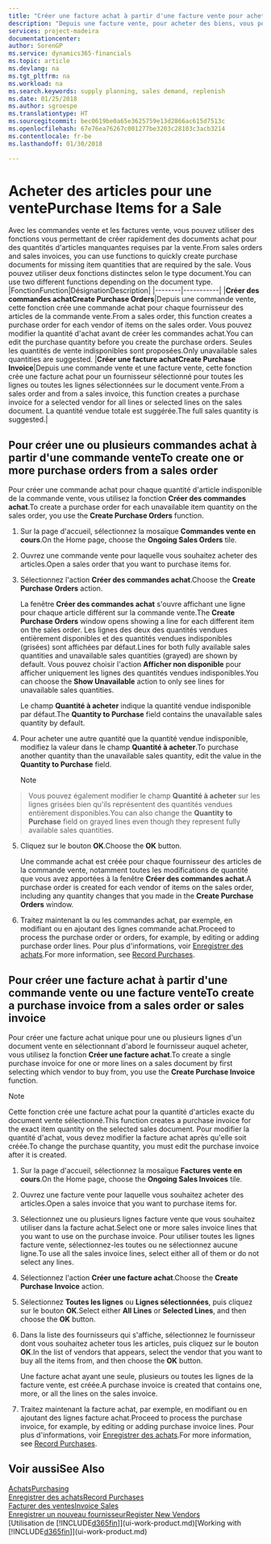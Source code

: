 ```yaml
---
title: "Créer une facture achat à partir d'une facture vente pour acheter des articles pour une vente | Microsoft Docs"
description: "Depuis une facture vente, pour acheter des biens, vous pouvez créer une facture achat pour un fournisseur."
services: project-madeira
documentationcenter: 
author: SorenGP
ms.service: dynamics365-financials
ms.topic: article
ms.devlang: na
ms.tgt_pltfrm: na
ms.workload: na
ms.search.keywords: supply planning, sales demand, replenish
ms.date: 01/25/2018
ms.author: sgroespe
ms.translationtype: HT
ms.sourcegitcommit: bec0619be0a65e3625759e13d2866ac615d7513c
ms.openlocfilehash: 67e76ea76267c001277be3203c28103c3acb3214
ms.contentlocale: fr-be
ms.lasthandoff: 01/30/2018

---
```

# <a name="purchase-items-for-a-sale"></a><span data-ttu-id="25edd-103">Acheter des articles pour une vente</span><span class="sxs-lookup"><span data-stu-id="25edd-103">Purchase Items for a Sale</span></span>
<span data-ttu-id="25edd-104">Avec les commandes vente et les factures vente, vous pouvez utiliser des fonctions vous permettant de créer rapidement des documents achat pour des quantités d'articles manquantes requises par la vente.</span><span class="sxs-lookup"><span data-stu-id="25edd-104">From sales orders and sales invoices, you can use functions to quickly create purchase documents for missing item quantities that are required by the sale.</span></span> <span data-ttu-id="25edd-105">Vous pouvez utiliser deux fonctions distinctes selon le type document.</span><span class="sxs-lookup"><span data-stu-id="25edd-105">You can use two different functions depending on the document type.</span></span>
|<span data-ttu-id="25edd-106">Fonction</span><span class="sxs-lookup"><span data-stu-id="25edd-106">Function</span></span>|<span data-ttu-id="25edd-107">Désignation</span><span class="sxs-lookup"><span data-stu-id="25edd-107">Description</span></span>|
|--------|-----------|
|<span data-ttu-id="25edd-108">**Créer des commandes achat**</span><span class="sxs-lookup"><span data-stu-id="25edd-108">**Create Purchase Orders**</span></span>|<span data-ttu-id="25edd-109">Depuis une commande vente, cette fonction crée une commande achat pour chaque fournisseur des articles de la commande vente.</span><span class="sxs-lookup"><span data-stu-id="25edd-109">From a sales order, this function creates a purchase order for each vendor of items on the sales order.</span></span> <span data-ttu-id="25edd-110">Vous pouvez modifier la quantité d'achat avant de créer les commandes achat.</span><span class="sxs-lookup"><span data-stu-id="25edd-110">You can edit the purchase quantity before you create the purchase orders.</span></span> <span data-ttu-id="25edd-111">Seules les quantités de vente indisponibles sont proposées.</span><span class="sxs-lookup"><span data-stu-id="25edd-111">Only unavailable sales quantities are suggested.</span></span>
|<span data-ttu-id="25edd-112">**Créer une facture achat**</span><span class="sxs-lookup"><span data-stu-id="25edd-112">**Create Purchase Invoice**</span></span>|<span data-ttu-id="25edd-113">Depuis une commande vente et une facture vente, cette fonction crée une facture achat pour un fournisseur sélectionné pour toutes les lignes ou toutes les lignes sélectionnées sur le document vente.</span><span class="sxs-lookup"><span data-stu-id="25edd-113">From a sales order and from a sales invoice, this function creates a purchase invoice for a selected vendor for all lines or selected lines on the sales document.</span></span> <span data-ttu-id="25edd-114">La quantité vendue totale est suggérée.</span><span class="sxs-lookup"><span data-stu-id="25edd-114">The full sales quantity is suggested.</span></span>|

## <a name="to-create-one-or-more-purchase-orders-from-a-sales-order"></a><span data-ttu-id="25edd-115">Pour créer une ou plusieurs commandes achat à partir d'une commande vente</span><span class="sxs-lookup"><span data-stu-id="25edd-115">To create one or more purchase orders from a sales order</span></span>
<span data-ttu-id="25edd-116">Pour créer une commande achat pour chaque quantité d'article indisponible de la commande vente, vous utilisez la fonction **Créer des commandes achat**.</span><span class="sxs-lookup"><span data-stu-id="25edd-116">To create a purchase order for each unavailable item quantity on the sales order, you use the **Create Purchase Orders** function.</span></span>

1. <span data-ttu-id="25edd-117">Sur la page d'accueil, sélectionnez la mosaïque **Commandes vente en cours**.</span><span class="sxs-lookup"><span data-stu-id="25edd-117">On the Home page, choose the **Ongoing Sales Orders** tile.</span></span>
2. <span data-ttu-id="25edd-118">Ouvrez une commande vente pour laquelle vous souhaitez acheter des articles.</span><span class="sxs-lookup"><span data-stu-id="25edd-118">Open a sales order that you want to purchase items for.</span></span>
3. <span data-ttu-id="25edd-119">Sélectionnez l'action **Créer des commandes achat**.</span><span class="sxs-lookup"><span data-stu-id="25edd-119">Choose the **Create Purchase Orders** action.</span></span>

    <span data-ttu-id="25edd-120">La fenêtre **Créer des commandes achat** s'ouvre affichant une ligne pour chaque article différent sur la commande vente.</span><span class="sxs-lookup"><span data-stu-id="25edd-120">The **Create Purchase Orders** window opens showing a line for each different item on the sales order.</span></span> <span data-ttu-id="25edd-121">Les lignes des deux des quantités vendues entièrement disponibles et des quantités vendues indisponibles (grisées) sont affichées par défaut.</span><span class="sxs-lookup"><span data-stu-id="25edd-121">Lines for both fully available sales quantities and unavailable sales quantities (grayed) are shown by default.</span></span> <span data-ttu-id="25edd-122">Vous pouvez choisir l'action **Afficher non disponible** pour afficher uniquement les lignes des quantités vendues indisponibles.</span><span class="sxs-lookup"><span data-stu-id="25edd-122">You can choose the **Show Unavailable** action to only see lines for unavailable sales quantities.</span></span>

    <span data-ttu-id="25edd-123">Le champ **Quantité à acheter** indique la quantité vendue indisponible par défaut.</span><span class="sxs-lookup"><span data-stu-id="25edd-123">The **Quantity to Purchase** field contains the unavailable sales quantity by default.</span></span>
4. <span data-ttu-id="25edd-124">Pour acheter une autre quantité que la quantité vendue indisponible, modifiez la valeur dans le champ **Quantité à acheter**.</span><span class="sxs-lookup"><span data-stu-id="25edd-124">To purchase another quantity than the unavailable sales quantity, edit the value in the **Quantity to Purchase** field.</span></span>

    > [!NOTE]  
>   <span data-ttu-id="25edd-125">Vous pouvez également modifier le champ **Quantité à acheter** sur les lignes grisées bien qu'ils représentent des quantités vendues entièrement disponibles.</span><span class="sxs-lookup"><span data-stu-id="25edd-125">You can also change the **Quantity to Purchase** field on grayed lines even though they represent fully available sales quantities.</span></span>
5. <span data-ttu-id="25edd-126">Cliquez sur le bouton **OK**.</span><span class="sxs-lookup"><span data-stu-id="25edd-126">Choose the **OK** button.</span></span>

    <span data-ttu-id="25edd-127">Une commande achat est créée pour chaque fournisseur des articles de la commande vente, notamment toutes les modifications de quantité que vous avez apportées à la fenêtre **Créer des commandes achat**.</span><span class="sxs-lookup"><span data-stu-id="25edd-127">A purchase order is created for each vendor of items on the sales order, including any quantity changes that you made in the **Create Purchase Orders** window.</span></span>
7. <span data-ttu-id="25edd-128">Traitez maintenant la ou les commandes achat, par exemple, en modifiant ou en ajoutant des lignes commande achat.</span><span class="sxs-lookup"><span data-stu-id="25edd-128">Proceed to process the purchase order or orders, for example, by editing or adding purchase order lines.</span></span> <span data-ttu-id="25edd-129">Pour plus d'informations, voir [Enregistrer des achats](purchasing-how-record-purchases.md).</span><span class="sxs-lookup"><span data-stu-id="25edd-129">For more information, see [Record Purchases](purchasing-how-record-purchases.md).</span></span>


## <a name="to-create-a-purchase-invoice-from-a-sales-order-or-sales-invoice"></a><span data-ttu-id="25edd-130">Pour créer une facture achat à partir d'une commande vente ou une facture vente</span><span class="sxs-lookup"><span data-stu-id="25edd-130">To create a purchase invoice from a sales order or sales invoice</span></span>
<span data-ttu-id="25edd-131">Pour créer une facture achat unique pour une ou plusieurs lignes d'un document vente en sélectionnant d'abord le fournisseur auquel acheter, vous utilisez la fonction **Créer une facture achat**.</span><span class="sxs-lookup"><span data-stu-id="25edd-131">To create a single purchase invoice for one or more lines on a sales document by first selecting which vendor to buy from, you use the **Create Purchase Invoice** function.</span></span>

> [!NOTE]  
>   <span data-ttu-id="25edd-132">Cette fonction crée une facture achat pour la quantité d'articles exacte du document vente sélectionné.</span><span class="sxs-lookup"><span data-stu-id="25edd-132">This function creates a purchase invoice for the exact item quantity on the selected sales document.</span></span> <span data-ttu-id="25edd-133">Pour modifier la quantité d'achat, vous devez modifier la facture achat après qu'elle soit créée.</span><span class="sxs-lookup"><span data-stu-id="25edd-133">To change the purchase quantity, you must edit the purchase invoice after it is created.</span></span>  

1. <span data-ttu-id="25edd-134">Sur la page d'accueil, sélectionnez la mosaïque **Factures vente en cours**.</span><span class="sxs-lookup"><span data-stu-id="25edd-134">On the Home page, choose the **Ongoing Sales Invoices** tile.</span></span>
2. <span data-ttu-id="25edd-135">Ouvrez une facture vente pour laquelle vous souhaitez acheter des articles.</span><span class="sxs-lookup"><span data-stu-id="25edd-135">Open a sales invoice that you want to purchase items for.</span></span>
3. <span data-ttu-id="25edd-136">Sélectionnez une ou plusieurs lignes facture vente que vous souhaitez utiliser dans la facture achat.</span><span class="sxs-lookup"><span data-stu-id="25edd-136">Select one or more sales invoice lines that you want to use on the purchase invoice.</span></span> <span data-ttu-id="25edd-137">Pour utiliser toutes les lignes facture vente, sélectionnez-les toutes ou ne sélectionnez aucune ligne.</span><span class="sxs-lookup"><span data-stu-id="25edd-137">To use all the sales invoice lines, select either all of them or do not select any lines.</span></span>
4. <span data-ttu-id="25edd-138">Sélectionnez l'action **Créer une facture achat**.</span><span class="sxs-lookup"><span data-stu-id="25edd-138">Choose the **Create Purchase Invoice** action.</span></span>
5. <span data-ttu-id="25edd-139">Sélectionnez **Toutes les lignes** ou **Lignes sélectionnées**, puis cliquez sur le bouton **OK**.</span><span class="sxs-lookup"><span data-stu-id="25edd-139">Select either **All Lines** or **Selected Lines**, and then choose the **OK** button.</span></span>  
6. <span data-ttu-id="25edd-140">Dans la liste des fournisseurs qui s'affiche, sélectionnez le fournisseur dont vous souhaitez acheter tous les articles, puis cliquez sur le bouton **OK**.</span><span class="sxs-lookup"><span data-stu-id="25edd-140">In the list of vendors that appears, select the vendor that you want to buy all the items from, and then choose the **OK** button.</span></span>

    <span data-ttu-id="25edd-141">Une facture achat ayant une seule, plusieurs ou toutes les lignes de la facture vente, est créée.</span><span class="sxs-lookup"><span data-stu-id="25edd-141">A purchase invoice is created that contains one, more, or all the lines on the sales invoice.</span></span>
7. <span data-ttu-id="25edd-142">Traitez maintenant la facture achat, par exemple, en modifiant ou en ajoutant des lignes facture achat.</span><span class="sxs-lookup"><span data-stu-id="25edd-142">Proceed to process the purchase invoice, for example, by editing or adding purchase invoice lines.</span></span> <span data-ttu-id="25edd-143">Pour plus d'informations, voir [Enregistrer des achats](purchasing-how-record-purchases.md).</span><span class="sxs-lookup"><span data-stu-id="25edd-143">For more information, see [Record Purchases](purchasing-how-record-purchases.md).</span></span>

## <a name="see-also"></a><span data-ttu-id="25edd-144">Voir aussi</span><span class="sxs-lookup"><span data-stu-id="25edd-144">See Also</span></span>
[<span data-ttu-id="25edd-145">Achats</span><span class="sxs-lookup"><span data-stu-id="25edd-145">Purchasing</span></span>](purchasing-manage-purchasing.md)  
[<span data-ttu-id="25edd-146">Enregistrer des achats</span><span class="sxs-lookup"><span data-stu-id="25edd-146">Record Purchases</span></span>](purchasing-how-record-purchases.md)  
[<span data-ttu-id="25edd-147">Facturer des ventes</span><span class="sxs-lookup"><span data-stu-id="25edd-147">Invoice Sales</span></span>](sales-how-invoice-sales.md)  
[<span data-ttu-id="25edd-148">Enregistrer un nouveau fournisseur</span><span class="sxs-lookup"><span data-stu-id="25edd-148">Register New Vendors</span></span>](purchasing-how-register-new-vendors.md)  
<span data-ttu-id="25edd-149">[Utilisation de [!INCLUDE[d365fin](includes/d365fin_md.md)]](ui-work-product.md)</span><span class="sxs-lookup"><span data-stu-id="25edd-149">[Working with [!INCLUDE[d365fin](includes/d365fin_md.md)]](ui-work-product.md)</span></span>

